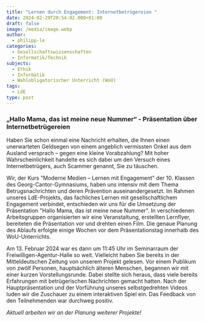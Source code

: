 ```yaml
---
title: "Lernen durch Engagement: Internetbetrügereien "
date: 2024-02-29T20:54:02.000+01:00
draft: false
image: /media/image.webp
author:
  - philipp-le
categories:
  - Gesellschaftswissenschaften
  - Informatik/Technik
subjects:
  - Ethik
  - Informatik
  - Wahlobligatorischer Unterricht (WoU)
tags:
  - LdE
type: post
---
```

### „Hallo Mama, das ist meine neue Nummer“ - Präsentation über Internetbetrügereien

Haben Sie schon einmal eine Nachricht erhalten, die Ihnen einen unerwarteten Geldsegen von einem angeblich vermissten Onkel aus dem Ausland versprach – gegen eine kleine Vorabzahlung? Mit hoher Wahrscheinlichkeit handelte es sich dabei um den Versuch eines Internetbetrügers, auch Scammer genannt, Sie zu täuschen.

Wir, der Kurs "Moderne Medien – Lernen mit Engagement" der 10. Klassen des Georg-Cantor-Gymnasiums, haben uns intensiv mit dem Thema Betrugsnachrichten und deren Prävention auseinandergesetzt. Im Rahmen unseres LdE-Projekts, das fachliches Lernen mit gesellschaftlichem Engagement verbindet, entschieden wir uns für die Umsetzung der Präsentation "Hallo Mama, das ist meine neue Nummer".  In verschiedenen Arbeitsgruppen organisierten wir eine Veranstaltung, erstellten Lernflyer, bereiteten die Präsentation vor und drehten einen Film. Die genaue Planung des Ablaufs erfolgte einige Wochen vor dem Präsentationstag innerhalb des WoU-Unterrichts. 

Am 13. Februar 2024 war es dann um 11:45 Uhr im Seminarraum der Freiwilligen-Agentur-Halle so weit. Vielleicht haben Sie bereits in der Mitteldeutschen Zeitung von unserem Projekt gelesen. Vor einem Publikum von zwölf Personen, hauptsächlich älteren Menschen, begannen wir mit einer kurzen Vorstellungsrunde. Dabei stellte sich heraus, dass viele bereits Erfahrungen mit betrügerischen Nachrichten gemacht hatten. Nach der Hauptpräsentation und der Vorführung unseres selbstgedrehten Videos luden wir die Zuschauer zu einem interaktiven Spiel ein. Das Feedback von den Teilnehmenden war durchweg positiv. 

_Aktuell arbeiten wir an der Planung weiterer Projekte!_




